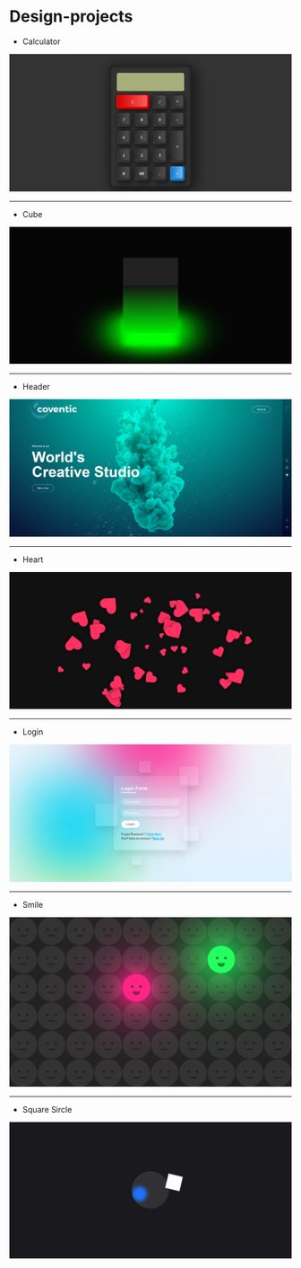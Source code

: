 # Design-projects

- Calculator
<img src="Image of design/calc.png">

----------------------------------------------------------------------------------------------

- Cube
<img src="Image of design/cub.png">

----------------------------------------------------------------------------------------------

- Header
<img src="Image of design/header.png">

----------------------------------------------------------------------------------------------

- Heart
<img src="Image of design/heart.png">

----------------------------------------------------------------------------------------------

- Login
<img src="Image of design/login.png">

----------------------------------------------------------------------------------------------

- Smile
<img src="Image of design/smile.png">

----------------------------------------------------------------------------------------------

- Square Sircle
<img src="Image of design/square circle.jpg">
